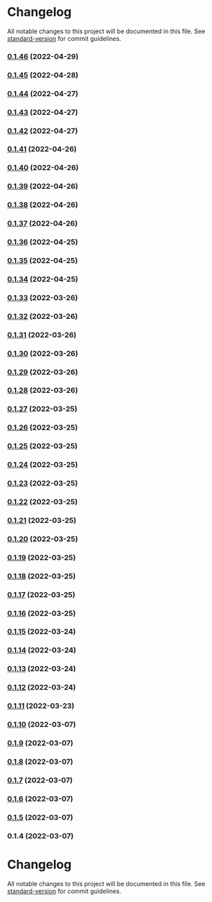 # Changelog

All notable changes to this project will be documented in this file. See [standard-version](https://github.com/conventional-changelog/standard-version) for commit guidelines.

### [0.1.46](https://github.com/srclaunch/icons/compare/v0.1.45...v0.1.46) (2022-04-29)

### [0.1.45](https://github.com/srclaunch/icons/compare/v0.1.44...v0.1.45) (2022-04-28)

### [0.1.44](https://github.com/srclaunch/icons/compare/v0.1.43...v0.1.44) (2022-04-27)

### [0.1.43](https://github.com/srclaunch/icons/compare/v0.1.42...v0.1.43) (2022-04-27)

### [0.1.42](https://github.com/srclaunch/icons/compare/v0.1.41...v0.1.42) (2022-04-27)

### [0.1.41](https://github.com/srclaunch/icons/compare/v0.1.40...v0.1.41) (2022-04-26)

### [0.1.40](https://github.com/srclaunch/icons/compare/v0.1.39...v0.1.40) (2022-04-26)

### [0.1.39](https://github.com/srclaunch/icons/compare/v0.1.38...v0.1.39) (2022-04-26)

### [0.1.38](https://github.com/srclaunch/icons/compare/v0.1.37...v0.1.38) (2022-04-26)

### [0.1.37](https://github.com/srclaunch/icons/compare/v0.1.36...v0.1.37) (2022-04-26)

### [0.1.36](https://github.com/srclaunch/icons/compare/v0.1.35...v0.1.36) (2022-04-25)

### [0.1.35](https://github.com/srclaunch/icons/compare/v0.1.34...v0.1.35) (2022-04-25)

### [0.1.34](https://github.com/srclaunch/icons/compare/v0.1.33...v0.1.34) (2022-04-25)

### [0.1.33](https://github.com/srclaunch/icons/compare/v0.1.32...v0.1.33) (2022-03-26)

### [0.1.32](https://github.com/srclaunch/icons/compare/v0.1.31...v0.1.32) (2022-03-26)

### [0.1.31](https://github.com/srclaunch/icons/compare/v0.1.30...v0.1.31) (2022-03-26)

### [0.1.30](https://github.com/srclaunch/icons/compare/v0.1.29...v0.1.30) (2022-03-26)

### [0.1.29](https://github.com/srclaunch/icons/compare/v0.1.28...v0.1.29) (2022-03-26)

### [0.1.28](https://github.com/srclaunch/icons/compare/v0.1.27...v0.1.28) (2022-03-26)

### [0.1.27](https://github.com/srclaunch/icons/compare/v0.1.26...v0.1.27) (2022-03-25)

### [0.1.26](https://github.com/srclaunch/icons/compare/v0.1.25...v0.1.26) (2022-03-25)

### [0.1.25](https://github.com/srclaunch/icons/compare/v0.1.24...v0.1.25) (2022-03-25)

### [0.1.24](https://github.com/srclaunch/icons/compare/v0.1.23...v0.1.24) (2022-03-25)

### [0.1.23](https://github.com/srclaunch/icons/compare/v0.1.22...v0.1.23) (2022-03-25)

### [0.1.22](https://github.com/srclaunch/icons/compare/v0.1.21...v0.1.22) (2022-03-25)

### [0.1.21](https://github.com/srclaunch/icons/compare/v0.1.20...v0.1.21) (2022-03-25)

### [0.1.20](https://github.com/srclaunch/icons/compare/v0.1.19...v0.1.20) (2022-03-25)

### [0.1.19](https://github.com/srclaunch/icons/compare/v0.1.18...v0.1.19) (2022-03-25)

### [0.1.18](https://github.com/srclaunch/icons/compare/v0.1.17...v0.1.18) (2022-03-25)

### [0.1.17](https://github.com/srclaunch/icons/compare/v0.1.16...v0.1.17) (2022-03-25)

### [0.1.16](https://github.com/srclaunch/icons/compare/v0.1.15...v0.1.16) (2022-03-25)

### [0.1.15](https://github.com/srclaunch/icons/compare/v0.1.14...v0.1.15) (2022-03-24)

### [0.1.14](https://github.com/srclaunch/icons/compare/v0.1.13...v0.1.14) (2022-03-24)

### [0.1.13](https://github.com/srclaunch/icons/compare/v0.1.12...v0.1.13) (2022-03-24)

### [0.1.12](https://github.com/srclaunch/icons/compare/v0.1.11...v0.1.12) (2022-03-24)

### [0.1.11](https://github.com/srclaunch/icons/compare/v0.1.10...v0.1.11) (2022-03-23)

### [0.1.10](https://github.com/srclaunch/icons/compare/v0.1.9...v0.1.10) (2022-03-07)

### [0.1.9](https://github.com/srclaunch/icons/compare/v0.1.8...v0.1.9) (2022-03-07)

### [0.1.8](https://github.com/srclaunch/icons/compare/v0.1.7...v0.1.8) (2022-03-07)

### [0.1.7](https://github.com/srclaunch/icons/compare/v0.1.6...v0.1.7) (2022-03-07)

### [0.1.6](https://github.com/srclaunch/icons/compare/v0.1.5...v0.1.6) (2022-03-07)

### [0.1.5](https://github.com/srclaunch/icons/compare/v0.1.4...v0.1.5) (2022-03-07)

### 0.1.4 (2022-03-07)

# Changelog

All notable changes to this project will be documented in this file. See [standard-version](https://github.com/conventional-changelog/standard-version) for commit guidelines.
